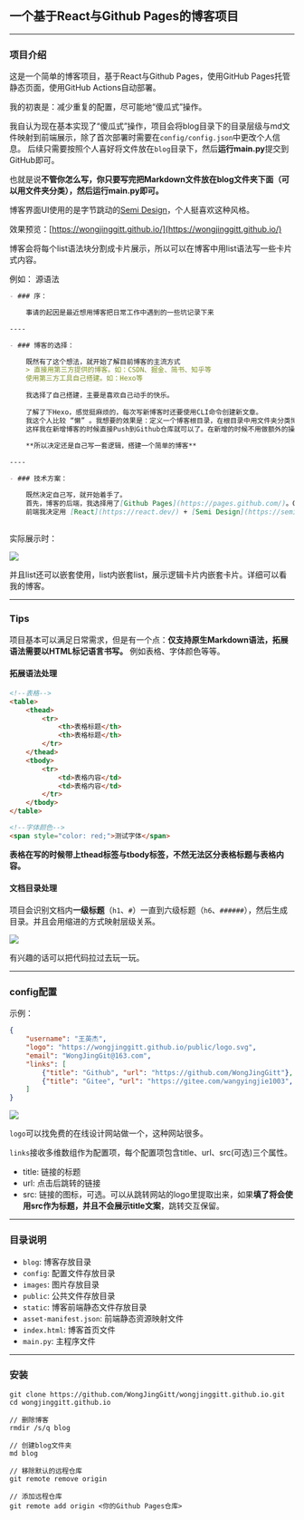 ## 一个基于React与Github Pages的博客项目  

----

### 项目介绍
这是一个简单的博客项目，基于React与Github Pages，使用GitHub Pages托管静态页面，使用GitHub Actions自动部署。  

我的初衷是：减少重复的配置，尽可能地“傻瓜式”操作。

我自认为现在基本实现了“傻瓜式”操作，项目会将blog目录下的目录层级与md文件映射到前端展示，除了首次部署时需要在`config/config.json`中更改个人信息。
后续只需要按照个人喜好将文件放在`blog`目录下，然后**运行main.py**提交到GitHub即可。

也就是说**不管你怎么写，你只要写完把Markdown文件放在blog文件夹下面（可以用文件夹分类），然后运行main.py即可。**

博客界面UI使用的是字节跳动的[Semi Design](https://semi.design/zh-CN/)，个人挺喜欢这种风格。

效果预览：[https://wongjinggitt.github.io/](https://wongjinggitt.github.io/)

博客会将每个list语法块分割成卡片展示，所以可以在博客中用list语法写一些卡片式内容。

例如： 源语法
```markdown
- ### 序： 

    事请的起因是最近想用博客把日常工作中遇到的一些坑记录下来  

----

- ### 博客的选择：

    既然有了这个想法，就开始了解目前博客的主流方式
    > 直接用第三方提供的博客。如：CSDN、掘金、简书、知乎等  
    使用第三方工具自己搭建。如：Hexo等  
    
    我选择了自己搭建，主要是喜欢自己动手的快乐。  
    
    了解了下Hexo，感觉挺麻烦的，每次写新博客时还要使用CLI命令创建新文章。  
    我这个人比较 “懒” 。我想要的效果是：定义一个博客根目录，在根目录中用文件夹分类博客类型，然后把本地的层级映射到博客前端。  
    这样我在新增博客的时候直接Push到Github仓库就可以了。在新增的时候不用做额外的操作，只要新增文件夹或者文件就可以了。  
    
    **所以决定还是自己写一套逻辑，搭建一个简单的博客**  

----

- ### 技术方案：  

    既然决定自己写，就开始着手了。  
    首先，博客的后端，我选择用了[Github Pages](https://pages.github.com/)。Github Pages是一个静态文件托管服务器。用来做博客的后端再适合不过了。  
    前端我决定用 [React](https://react.dev/) + [Semi Design](https://semi.design/zh-CN/)  
    
```

实际展示时：

![](https://wongjinggitt.github.io/images/Readme/博客list语法示例.png)

并且list还可以嵌套使用，list内嵌套list，展示逻辑卡片内嵌套卡片。详细可以看我的博客。

----

### Tips

项目基本可以满足日常需求，但是有一个点：**仅支持原生Markdown语法，拓展语法需要以HTML标记语言书写。** 例如表格、字体颜色等等。

#### 拓展语法处理

```html
<!--表格-->
<table>
    <thead>
        <tr>
            <th>表格标题</th>
            <th>表格标题</th>
        </tr>
    </thead>
    <tbody>
        <tr>
            <td>表格内容</td>
            <td>表格内容</td>
        </tr>
    </tbody>
</table>

<!--字体颜色-->
<span style="color: red;">测试字体</span>
```

**表格在写的时候带上thead标签与tbody标签，不然无法区分表格标题与表格内容。**

#### 文档目录处理

项目会识别文档内**一级标题**（`h1`、`#`）一直到六级标题（`h6`、`######`），然后生成目录。并且会用缩进的方式映射层级关系。

![](https://wongjinggitt.github.io/images/Readme/目录层级展示.png)

有兴趣的话可以把代码拉过去玩一玩。

----

### config配置

示例：

```json
{
    "username": "王英杰",
    "logo": "https://wongjinggitt.github.io/public/logo.svg",
    "email": "WongJingGit@163.com",
    "links": [
        {"title": "Github", "url": "https://github.com/WongJingGitt"},
        {"title": "Gitee", "url": "https://gitee.com/wangyingjie1003", "src": "https://gitee.com/static/images/logo-black.svg?t=158106664"}
    ]
}
```

![](https://wongjinggitt.github.io/images/Readme/config对应关系.png)

`logo`可以找免费的在线设计网站做一个，这种网站很多。

`links`接收多维数组作为配置项，每个配置项包含title、url、src(可选)三个属性。  

* title: 链接的标题
* url: 点击后跳转的链接
* src: 链接的图标，可选。可以从跳转网站的logo里提取出来，如果**填了将会使用src作为标题，并且不会展示title文案**，跳转交互保留。

----

### 目录说明

* `blog`: 博客存放目录
* `config`: 配置文件存放目录
* `images`: 图片存放目录
* `public`: 公共文件存放目录
* `static`: 博客前端静态文件存放目录
* `asset-manifest.json`: 前端静态资源映射文件
* `index.html`: 博客首页文件
* `main.py`: 主程序文件

----

### 安装
```commandline
git clone https://github.com/WongJingGitt/wongjinggitt.github.io.git
cd wongjinggitt.github.io

// 删除博客
rmdir /s/q blog

// 创建blog文件夹
md blog

// 移除默认的远程仓库
git remote remove origin

// 添加远程仓库
git remote add origin <你的Github Pages仓库>
```